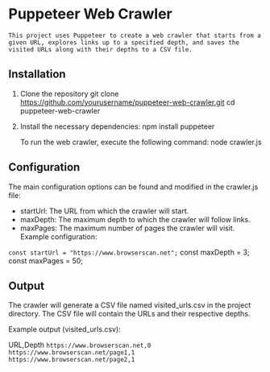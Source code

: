 # Puppeteer Web Crawler

    This project uses Puppeteer to create a web crawler that starts from a given URL, explores links up to a specified depth, and saves the visited URLs along with their depths to a CSV file.

## Installation

1. Clone the repository
   git clone https://github.com/yourusername/puppeteer-web-crawler.git
   cd puppeteer-web-crawler
2. Install the necessary dependencies:
   npm install puppeteer

   To run the web crawler, execute the following command:
   node crawler.js

## Configuration

The main configuration options can be found and modified in the crawler.js file:

- startUrl: The URL from which the crawler will start.
- maxDepth: The maximum depth to which the crawler will follow links.
- maxPages: The maximum number of pages the crawler will visit.
  Example configuration:

`const startUrl = "https://www.browserscan.net";`
const maxDepth = 3;
const maxPages = 50;

## Output

The crawler will generate a CSV file named visited_urls.csv in the project directory. The CSV file will contain the URLs and their respective depths.

Example output (visited_urls.csv):

URL,Depth
`https://www.browserscan.net,0`\
`https://www.browserscan.net/page1,1`\
`https://www.browserscan.net/page2,1`
